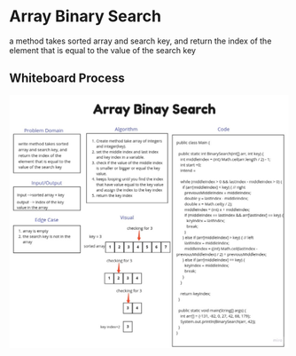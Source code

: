 # Array Binary Search

a method takes sorted array and search key, and return the index of the element that is equal to the value of the search key

## Whiteboard Process

![array-binary-search](java/code_challenges/array-binary-search/assets/array-binary-search.jpg)